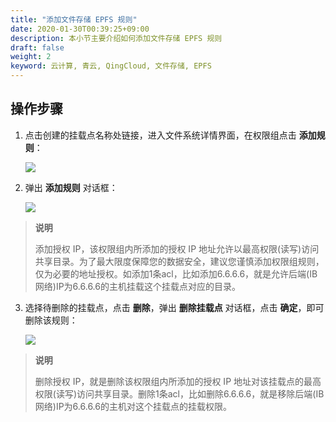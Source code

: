 ```yaml
---
title: "添加文件存储 EPFS 规则"
date: 2020-01-30T00:39:25+09:00
description: 本小节主要介绍如何添加文件存储 EPFS 规则
draft: false
weight: 2
keyword: 云计算, 青云, QingCloud, 文件存储, EPFS
---
```


## 操作步骤

1. 点击创建的挂载点名称处链接，进入文件系统详情界面，在权限组点击 **添加规则**：

   ![](/storage/epfs/_images/epfs6.png)

2. 弹出 **添加规则** 对话框：

   ![](/storage/epfs/_images/epfs7.png)

> **说明**
>
> 添加授权 IP，该权限组内所添加的授权 IP 地址允许以最高权限(读写)访问共享目录。为了最大限度保障您的数据安全，建议您谨慎添加权限组规则，仅为必要的地址授权。如添加1条acl，比如添加6.6.6.6，就是允许后端(IB网络)IP为6.6.6.6的主机挂载这个挂载点对应的目录。

3. 选择待删除的挂载点，点击 **删除**，弹出 **删除挂载点** 对话框，点击 **确定**，即可删除该规则：

   ![](/storage/epfs/_images/epfs8.png)

> **说明**
>
> 删除授权 IP，就是删除该权限组内所添加的授权 IP 地址对该挂载点的最高权限(读写)访问共享目录。删除1条acl，比如删除6.6.6.6，就是移除后端(IB网络)IP为6.6.6.6的主机对这个挂载点的挂载权限。

